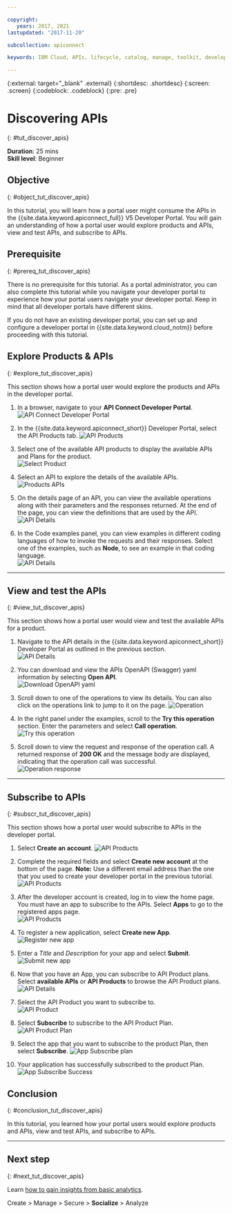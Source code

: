 ```yaml
---

copyright:
   years: 2017, 2021
lastupdated: "2017-11-20"

subcollection: apiconnect

keywords: IBM Cloud, APIs, lifecycle, catalog, manage, toolkit, develop, dev portal, tutorial, API Connect V5

---
```


{:external: target="_blank" .external}
{:shortdesc: .shortdesc}
{:screen: .screen}
{:codeblock: .codeblock}
{:pre: .pre}

# Discovering APIs
{: #tut_discover_apis}

**Duration**: 25 mins  
**Skill level**: Beginner  

## Objective
{: #object_tut_discover_apis}

In this tutorial, you will learn how a portal user might consume the APIs in the {{site.data.keyword.apiconnect_full}} V5 Developer Portal. You will gain an understanding of how a portal user would explore products and APIs, view and test APIs, and subscribe to APIs. 

## Prerequisite
{: #prereq_tut_discover_apis}

There is no prerequisite for this tutorial. As a portal administrator, you can also complete this tutorial while you navigate your developer portal to experience how your portal users navigate your developer portal. Keep in mind that all developer portals have different skins. 

If you do not have an existing developer portal, you can set up and configure a developer portal in {{site.data.keyword.cloud_notm}} before proceeding with this tutorial.

## Explore Products & APIs
{: #explore_tut_discover_apis}

This section shows how a portal user would explore the products and APIs in the developer portal.

1. In a browser, navigate to your **API Connect Developer Portal**.
![API Connect Developer Portal](images/11-developer-portal.png)

2. In the {{site.data.keyword.apiconnect_short}} Developer Portal, select the API Products tab. 
![API Products](images/12-API-products.png)

3. Select one of the available API products to display the available APIs and Plans for the product.  
    ![Select Product](images/13-product.png)

4. Select an API to explore the details of the available APIs.  
    ![Products APIs](images/14-api.png)

5. On the details page of an API, you can view the available operations along with their parameters and the responses returned. At the end of the page, you can view the definitions that are used by the API.  
  ![API Details](images/15-details.png) 

6. In the Code examples panel, you can view examples in different coding languages of how to invoke the requests and their responses. Select one of the examples, such as **Node**, to see an example in that coding language.  
    ![API Details](images/16-examples.png) 

---

## View and test the APIs
{: #view_tut_discover_apis}

This section shows how a portal user would view and test the available APIs for a product. 

1. Navigate to the API details in the {{site.data.keyword.apiconnect_short}} Developer Portal as outlined in the previous section.  
    ![API Details](images/21-details.png) 

2. You can download and view the APIs OpenAPI (Swagger) yaml information by selecting **Open API**.  
    ![Download OpenAPI yaml](images/22-OpenAPI.png) 

3. Scroll down to one of the operations to view its details. You can also click on the operations link to jump to it on the page. 
    ![Operation](images/23-operation.png)

4. In the right panel under the examples, scroll to the **Try this operation** section. Enter the parameters and select **Call operation**.  
    ![Try this operation](images/24-try-this-operation.png)

5. Scroll down to view the request and response of the operation call. A returned response of **200 OK** and the message body are displayed, indicating that the operation call was successful.  
    ![Operation response](images/25-operation-response.png)

---

## Subscribe to APIs
{: #subscr_tut_discover_apis}

This section shows how a portal user would subscribe to APIs in the developer portal. 

1. Select **Create an account**. 
![API Products](images/31-create-account.png)

2. Complete the required fields and select **Create new account** at the bottom of the page. 
**Note:** Use a different email address than the one that you used to create your developer portal in the previous tutorial.
![API Products](images/32-create-new-account.png)

3. After the developer account is created, log in to view the home page. You must have an app to subscribe to the APIs. Select **Apps** to go to the registered apps page.  
    ![API Products](images/33-login.png)

4. To register a new application, select **Create new App**.  
    ![Register new app](images/34-create-new-app.png)

5. Enter a *Title* and *Description* for your app and select **Submit**.  
    ![Submit new app](images/35-submit-new-app.png) 

6. Now that you have an App, you can subscribe to API Product plans. Select **available APIs** or **API Products** to browse the API Product plans.  
    ![API Details](images/36-api-products.png) 

7. Select the API Product you want to subscribe to.  
    ![API Product](images/37-select-product.png) 

8. Select **Subscribe** to subscribe to the API Product Plan.  
    ![API Product Plan](images/38-subscribe-plan.png) 

9. Select the app that you want to subscribe to the product Plan, then select **Subscribe**. 
    ![App Subscribe plan](images/39-subscribe-app-plan.png) 

10. Your application has successfully subscribed to the product Plan. 
    ![App Subscribe Success](images/310-subscribe-success.png) 

## Conclusion
{: #conclusion_tut_discover_apis}

In this tutorial, you learned how your portal users would explore products and APIs, view and test APIs, and subscribe to APIs. 

---

## Next step
{: #next_tut_discover_apis}

Learn [how to gain insights from basic analytics](/docs/apiconnect/tutorials?topic=apiconnect-tut_insights_analytics).

Create > Manage > Secure > **Socialize** > Analyze  
